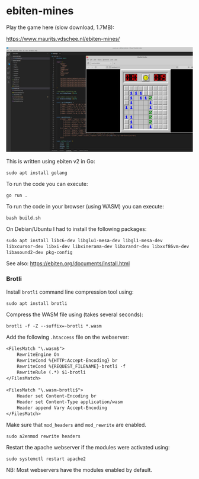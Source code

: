 # ebiten-mines

Play the game here (slow download, 1.7MB):

https://www.maurits.vdschee.nl/ebiten-mines/

![minesweeper development screenshot](screenshot.jpg)

This is written using ebiten v2 in Go:

    sudo apt install golang

To run the code you can execute:

    go run .

To run the code in your browser (using WASM) you can execute:

    bash build.sh

On Debian/Ubuntu I had to install the following packages:

    sudo apt install libc6-dev libglu1-mesa-dev libgl1-mesa-dev libxcursor-dev libxi-dev libxinerama-dev libxrandr-dev libxxf86vm-dev libasound2-dev pkg-config

See also: https://ebiten.org/documents/install.html

    
### Brotli

Install `brotli` command line compression tool using:

    sudo apt install brotli

Compress the WASM file using (takes several seconds):

    brotli -f -Z --suffix=-brotli *.wasm

Add the following `.htaccess` file on the webserver:

    <FilesMatch "\.wasm$">
        RewriteEngine On
        RewriteCond %{HTTP:Accept-Encoding} br
        RewriteCond %{REQUEST_FILENAME}-brotli -f
        RewriteRule (.*) $1-brotli
    </FilesMatch>
    
    <FilesMatch "\.wasm-brotli$">
        Header set Content-Encoding br
        Header set Content-Type application/wasm
        Header append Vary Accept-Encoding
    </FilesMatch>

Make sure that `mod_headers` and `mod_rewrite` are enabled.

    sudo a2enmod rewrite headers

Restart the apache webserver if the modules were activated using:

    sudo systemctl restart apache2

NB: Most webservers have the modules enabled by default.
